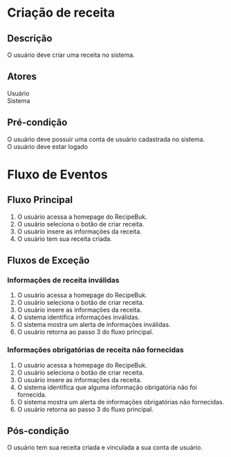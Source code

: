 # Criação de receita

## Descrição
O usuário deve criar uma receita no sistema.

## Atores
Usuário</br>
Sistema

## Pré-condição
O usuário deve possuir uma conta de usuário cadastrada no sistema.</br>
O usuário deve estar logado

# Fluxo de Eventos
## Fluxo Principal
1. O usuário acessa a homepage do RecipeBuk.
2. O usuário seleciona o botão de criar receita.
3. O usuário insere as informações da receita.
4. O usuário tem sua receita criada.

## Fluxos de Exceção
### Informações de receita inválidas
1. O usuário acessa a homepage do RecipeBuk.
2. O usuário seleciona o botão de criar receita.
3. O usuário insere as informações da receita.
4. O sistema identifica informações inválidas.
5. O sistema mostra um alerta de informações inválidas.
6. O usuário retorna ao passo 3 do fluxo principal.

### Informações obrigatórias de receita não fornecidas
1. O usuário acessa a homepage do RecipeBuk.
2. O usuário seleciona o botão de criar receita.
3. O usuário insere as informações da receita.
4. O sistema identifica que alguma informação obrigatória não foi fornecida.
5. O sistema mostra um alerta de informações obrigatórias não fornecidas.
6. O usuário retorna ao passo 3 do fluxo principal.

## Pós-condição
O usuário tem sua receita criada e vinculada a sua conta de usuário.